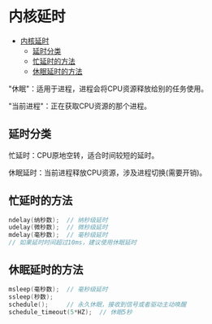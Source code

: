 
# 内核延时

- [内核延时](#内核延时)
  - [延时分类](#延时分类)
  - [忙延时的方法](#忙延时的方法)
  - [休眠延时的方法](#休眠延时的方法)

"休眠"：适用于进程，进程会将CPU资源释放给别的任务使用。

"当前进程"：正在获取CPU资源的那个进程。

## 延时分类

忙延时：CPU原地空转，适合时间较短的延时。

休眠延时：当前进程释放CPU资源，涉及进程切换(需要开销)。

## 忙延时的方法

```c
ndelay(纳秒数);  // 纳秒级延时
udelay(微秒数);  // 微秒级延时
mdelay(毫秒数);  // 毫秒级延时
// 如果延时时间超过10ms，建议使用休眠延时
```

## 休眠延时的方法

```c
msleep(毫秒数);  // 毫秒级延时
ssleep(秒数);
schedule();     // 永久休眠，接收到信号或者驱动主动唤醒
schedule_timeout(5*HZ);  // 休眠5秒
```
